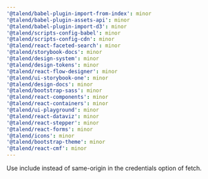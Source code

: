```yaml
---
'@talend/babel-plugin-import-from-index': minor
'@talend/babel-plugin-assets-api': minor
'@talend/babel-plugin-import-d3': minor
'@talend/scripts-config-babel': minor
'@talend/scripts-config-cdn': minor
'@talend/react-faceted-search': minor
'@talend/storybook-docs': minor
'@talend/design-system': minor
'@talend/design-tokens': minor
'@talend/react-flow-designer': minor
'@talend/ui-storybook-one': minor
'@talend/design-docs': minor
'@talend/bootstrap-sass': minor
'@talend/react-components': minor
'@talend/react-containers': minor
'@talend/ui-playground': minor
'@talend/react-dataviz': minor
'@talend/react-stepper': minor
'@talend/react-forms': minor
'@talend/icons': minor
'@talend/bootstrap-theme': minor
'@talend/react-cmf': minor
---
```


Use include instead of same-origin in the credentials option of fetch.
